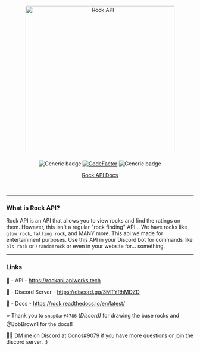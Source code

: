 <br/>

<div align="center">
    <img width="400" src="https://github.com/Mr-Conos/Rock-API/blob/master/Rock-API/img/rock-api.png?raw=true" alt="Rock API">
    
![Generic badge](https://img.shields.io/badge/Version-2.0.0-darkgrey.svg)
[![CodeFactor](https://www.codefactor.io/repository/github/mr-conos/rock-api/badge)](https://www.codefactor.io/repository/github/mr-conos/rock-api)
![Generic badge](https://badgen.net/uptime-robot/status/m790509669-da51f6216ce0fd9785b8732d)

    
[Rock API Docs](https://rock.readthedocs.io/en/latest/)

<br/>

</div> 

---

### What is Rock API?
Rock API is an API that allows you to view rocks and find the ratings on them. However, this isn't a regular "rock finding" API... We have rocks like, `glow rock`, `falling rock`, and MANY more. This api we made for entertainment purposes. Use this API in your Discord bot for commands like `pls rock` or `!randomrock` or even in your website for... something. 

---

### Links
🔗 - API - https://rockapi.apiworks.tech

🔗 - Discord Server - https://discord.gg/3MTYRhMDZD

🔗 - Docs - https://rock.readthedocs.io/en/latest/

⭐ Thank you to `snapGar#4786` *(Discord)* for drawing the base rocks and @BobBrown1 for the docs!!

💁‍♂️ DM me on Discord at Conos#9079 if you have more questions or join the discord server. :)
